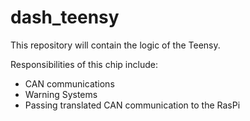 # dash_teensy
This repository will contain the logic of the Teensy.

Responsibilities of this chip include:
- CAN communications
- Warning Systems
- Passing translated CAN communication to the RasPi
